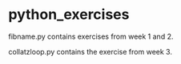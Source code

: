 # python_exercises

fibname.py contains exercises from week 1 and 2.

collatzloop.py contains the exercise from week 3.
